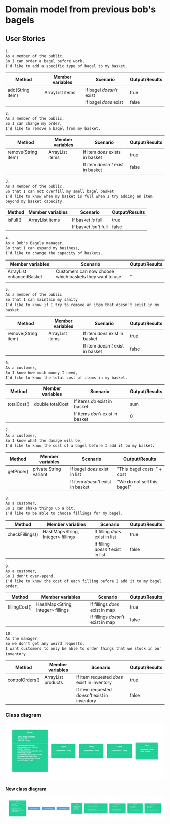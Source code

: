 # Domain model from previous bob's bagels

## User Stories

```
1.
As a member of the public,
So I can order a bagel before work,
I'd like to add a specific type of bagel to my basket.
```

| Method           | Member variables        | Scenario                 | Output/Results |
|------------------|-------------------------|--------------------------|----------------|
| add(String item) | ArrayList<String> items | If bagel *doesn't* exist | true           |
|                  |                         | If bagel *does* exist    | false          |


```
2.
As a member of the public,
So I can change my order,
I'd like to remove a bagel from my basket.
```

| Method              | Member variables        | Scenario                          | Output/Results |
|---------------------|-------------------------|-----------------------------------|----------------|
| remove(String item) | ArrayList<String> items | If item *does* exists in basket   | true           |
|                     |                         | If item *doesn't* exist in basket | false          |


```
3.
As a member of the public,
So that I can not overfill my small bagel basket
I'd like to know when my basket is full when I try adding an item beyond my basket capacity.
```

| Method   | Member variables        | Scenario                | Output/Results |
|----------|-------------------------|-------------------------|----------------|
| isFull() | ArrayList<String> items | If basket *is* full     | true           |
|          |                         | If basket *isn't* full  | false          |


```
4.
As a Bob's Bagels manager,
So that I can expand my business,
I’d like to change the capacity of baskets.
```

| Member variables                 | Scenario                                                | Output/Results |
|----------------------------------|---------------------------------------------------------|----------------|
| ArrayList<String> enhancedBasket | Customers can now choose which baskets they want to use | ...            |
|                                  |                                                         |                |


```
5.
As a member of the public
So that I can maintain my sanity
I'd like to know if I try to remove an item that doesn't exist in my basket.
```

| Method              | Member variables        | Scenario                          | Output/Results |
|---------------------|-------------------------|-----------------------------------|----------------|
| remove(String item) | ArrayList<String> items | If item *does* exist in basket    | true           |
|                     |                         | If item *doesn't* exist in basket | false          |


```
6.
As a customer,
So I know how much money I need,
I'd like to know the total cost of items in my basket.
```

| Method      | Member variables | Scenario                         | Output/Results |
|-------------|------------------|----------------------------------|----------------|
| totalCost() | double totalCost | If items *do* exist in basket    | sum            |
|             |                  | If items *don't* exist in basket | 0              |


```
7.
As a customer,
So I know what the damage will be,
I'd like to know the cost of a bagel before I add it to my basket.
```

| Method      | Member variables       | Scenario                          | Output/Results              |
|-------------|------------------------|-----------------------------------|-----------------------------|
| getPrice()  | private String variant | If bagel *does* exist in list     | "This bagel costs: " + cost |
|             |                        | If item *doesn't* exist in basket | "We do not sell this bagel" |


```
8.
As a customer,
So I can shake things up a bit,
I'd like to be able to choose fillings for my bagel.
```

| Method          | Member variables                  | Scenario                           | Output/Results |
|-----------------|-----------------------------------|------------------------------------|----------------|
| checkFillings() | HashMap<String, Integer> fillings | If filling *does* exist in list    | true           |
|                 |                                   | If filling *doesn't* exist in list | false          |


```
9.
As a customer,
So I don't over-spend,
I'd like to know the cost of each filling before I add it to my bagel order.
```

| Method        | Member variables                  | Scenario                           | Output/Results |
|---------------|-----------------------------------|------------------------------------|----------------|
| fillingCost() | HashMap<String, Integer> fillings | If fillings *does* exist in map    | true           |
|               |                                   | If fillings *doesn't* exist in map | false          |


```
10.
As the manager,
So we don't get any weird requests,
I want customers to only be able to order things that we stock in our inventory.
```

| Method          | Member variables           | Scenario                                       | Output/Results |
|-----------------|----------------------------|------------------------------------------------|----------------|
| controlOrders() | ArrayList<String> products | If item requested *does* exist in inventory    | true           |
|                 |                            | If item requested *doesn't* exist in inventory | false          |


### Class diagram

![img.png](img.png)

#### New class diagram

![img_1.png](img_1.png)